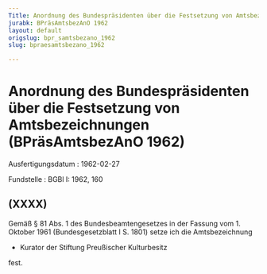 ```yaml
---
Title: Anordnung des Bundespräsidenten über die Festsetzung von Amtsbezeichnungen
jurabk: BPräsAmtsbezAnO 1962
layout: default
origslug: bpr_samtsbezano_1962
slug: bpraesamtsbezano_1962

---
```


# Anordnung des Bundespräsidenten über die Festsetzung von Amtsbezeichnungen (BPräsAmtsbezAnO 1962)

Ausfertigungsdatum
:   1962-02-27

Fundstelle
:   BGBl I: 1962, 160



## (XXXX)

Gemäß § 81 Abs. 1 des Bundesbeamtengesetzes in der Fassung vom 1.
Oktober 1961 (Bundesgesetzblatt I S. 1801) setze ich die
Amtsbezeichnung

*   Kurator der Stiftung Preußischer Kulturbesitz



fest.

